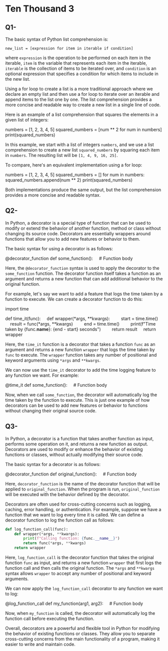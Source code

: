 # Ten Thousand 3

## Q1-


The basic syntax of Python list comprehension is:

`new_list = [expression for item in iterable if condition]`

where `expression` is the operation to be performed on each item in the iterable, `item` is the variable that represents each item in the iterable, `iterable` is the collection of items to be iterated over, and `condition` is an optional expression that specifies a condition for which items to include in the new list. 

Using a for loop to create a list is a more traditional approach where we declare an empty list and then use a for loop to iterate over an iterable and append items to the list one by one. The list comprehension provides a more concise and readable way to create a new list in a single line of code. 

Here is an example of a list comprehension that squares the elements in a given list of integers:


numbers = [1, 2, 3, 4, 5]
squared_numbers = [num ** 2 for num in numbers]
print(squared_numbers)



In this example, we start with a list of integers `numbers`, and we use a list comprehension to create a new list `squared_numbers` by squaring each item in `numbers`. The resulting list will be `[1, 4, 9, 16, 25]`. 

To compare, here's an equivalent implementation using a for loop:


numbers = [1, 2, 3, 4, 5]
squared_numbers = []
for num in numbers:
    squared_numbers.append(num ** 2)
print(squared_numbers)



Both implementations produce the same output, but the list comprehension provides a more concise and readable syntax.




##  Q2-


In Python, a decorator is a special type of function that can be used to modify or extend the behavior of another function, method or class without changing its source code. Decorators are essentially wrappers around functions that allow you to add new features or behavior to them.

The basic syntax for using a decorator is as follows:

@decorator_function
def some_function():
    # Function body



Here, the `@decorator_function` syntax is used to apply the decorator to the `some_function` function. The decorator function itself takes a function as an argument and returns a new function that can add additional behavior to the original function.

For example, let's say we want to add a feature that logs the time taken by a function to execute. We can create a decorator function to do this:


import time

def time_it(func):
    def wrapper(*args, **kwargs):
        start = time.time()
        result = func(*args, **kwargs)
        end = time.time()
        print(f"Time taken by {func.__name__}: {end - start} seconds")
        return result
    return wrapper



Here, the `time_it` function is a decorator that takes a function `func` as an argument and returns a new function `wrapper` that logs the time taken by `func` to execute. The `wrapper` function takes any number of positional and keyword arguments using `*args` and `**kwargs`.

We can now use the `time_it` decorator to add the time logging feature to any function we want. For example:


@time_it
def some_function():
    # Function body



Now, when we call `some_function`, the decorator will automatically log the time taken by the function to execute. This is just one example of how decorators can be used to add new features or behavior to functions without changing their original source code.




## Q3-


In Python, a decorator is a function that takes another function as input, performs some operation on it, and returns a new function as output. Decorators are used to modify or enhance the behavior of existing functions or classes, without actually modifying their source code. 

The basic syntax for a decorator is as follows:

@decorator_function
def original_function():
    # Function body



Here, `decorator_function` is the name of the decorator function that will be applied to `original_function`. When the program is run, `original_function` will be executed with the behavior defined by the decorator.

Decorators are often used for cross-cutting concerns such as logging, caching, error handling, or authentication. For example, suppose we have a function that we want to log every time it is called. We can define a decorator function to log the function call as follows:

```python
def log_function_call(func):
    def wrapper(*args, **kwargs):
        print(f"Calling function: {func.__name__}")
        return func(*args, **kwargs)
    return wrapper
```

Here, `log_function_call` is the decorator function that takes the original function `func` as input, and returns a new function `wrapper` that first logs the function call and then calls the original function. The `*args` and `**kwargs` syntax allows `wrapper` to accept any number of positional and keyword arguments.

We can now apply the `log_function_call` decorator to any function we want to log:

@log_function_call
def my_function(arg1, arg2):
    # Function body



Now, when `my_function` is called, the decorator will automatically log the function call before executing the function.

Overall, decorators are a powerful and flexible tool in Python for modifying the behavior of existing functions or classes. They allow you to separate cross-cutting concerns from the main functionality of a program, making it easier to write and maintain code.
